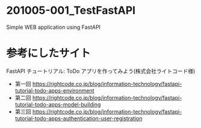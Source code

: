 # 201005-001_TestFastAPI

Simple WEB application using FastAPI

# 参考にしたサイト

FastAPI チュートリアル: ToDo アプリを作ってみよう(株式会社ライトコード様)

-   第一回 https://rightcode.co.jp/blog/information-technology/fastapi-tutorial-todo-apps-environment
-   第二回 https://rightcode.co.jp/blog/information-technology/fastapi-tutorial-todo-apps-model-building
-   第三回 https://rightcode.co.jp/blog/information-technology/fastapi-tutorial-todo-apps-authentication-user-registration
